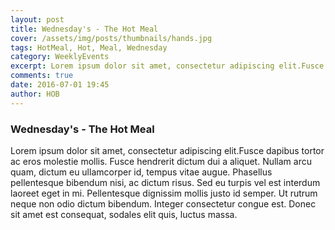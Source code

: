```yaml
---
layout: post
title: Wednesday's - The Hot Meal
cover: /assets/img/posts/thumbnails/hands.jpg
tags: HotMeal, Hot, Meal, Wednesday
category: WeeklyEvents
excerpt: Lorem ipsum dolor sit amet, consectetur adipiscing elit.Fusce dapibus tortor ac eros molestie mollis. Fusce hendrerit dictum dui a aliquet.
comments: true
date: 2016-07-01 19:45
author: HOB
---
```


### Wednesday's - The Hot Meal

Lorem ipsum dolor sit amet, consectetur adipiscing elit.Fusce dapibus tortor ac eros molestie mollis. Fusce hendrerit dictum dui a aliquet. Nullam arcu quam, dictum eu ullamcorper id, tempus vitae augue. Phasellus pellentesque bibendum nisi, ac dictum risus. Sed eu turpis vel est interdum laoreet eget in mi. Pellentesque dignissim mollis justo id semper. Ut rutrum neque non odio dictum bibendum. Integer consectetur congue est. Donec sit amet est consequat, sodales elit quis, luctus massa.
